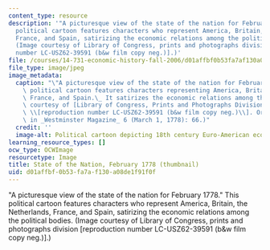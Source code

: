 ```yaml
---
content_type: resource
description: '"A picturesque view of the state of the nation for February 1778." This
  political cartoon features characters who represent America, Britain, the Netherlands,
  France, and Spain, satirizing the economic relations among the political bodies.
  (Image courtesy of Library of Congress, prints and photographs division [reproduction
  number LC-USZ62-39591 (b&w film copy neg.)].)'
file: /courses/14-731-economic-history-fall-2006/d01affbf0b53fa7af130a08de1f91f0f_14-731f06-th.jpg
file_type: image/jpeg
image_metadata:
  caption: "\"A picturesque view of the state of the nation for February 1778.\" This\
    \ political cartoon features characters representing America, Britain, the Netherlands,\
    \ France, and Spain.\_ It satirizes the economic relations among the states. (Image\
    \ courtesy of [Library of Congress, Prints and Photographs Division](http://www.loc.gov/rr/print/)\
    \ \\[reproduction number LC-USZ62-39591 (b&w film copy neg.)\\]. Originally published\
    \ in _Westminster Magazine_ 6 (March 1, 1778): 66.)"
  credit: ''
  image-alt: Political cartoon depicting 18th century Euro-American economic relations.
learning_resource_types: []
ocw_type: OCWImage
resourcetype: Image
title: State of the Nation, February 1778 (thumbnail)
uid: d01affbf-0b53-fa7a-f130-a08de1f91f0f
---
```

"A picturesque view of the state of the nation for February 1778." This political cartoon features characters who represent America, Britain, the Netherlands, France, and Spain, satirizing the economic relations among the political bodies. (Image courtesy of Library of Congress, prints and photographs division [reproduction number LC-USZ62-39591 (b&w film copy neg.)].)

